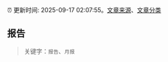 :alarm_clock: 更新时间: 2025-09-17 02:07:55。[文章来源](/README.md)、[文章分类](/TAGS.md)

## 报告


> 关键字：`报告`、`月报`



